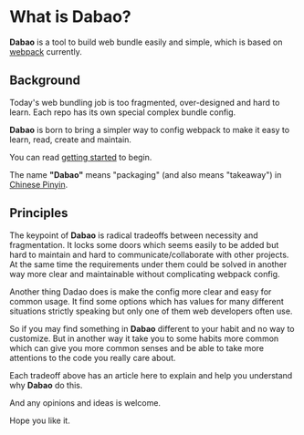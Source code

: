 # What is Dabao?

**Dabao** is a tool to build web bundle easily and simple, which is based on [webpack](https://webpack.js.org/) currently.

## Background

Today's web bundling job is too fragmented, over-designed and hard to learn. Each repo has its own special complex bundle config.

**Dabao** is born to bring a simpler way to config webpack to make it easy to learn, read, create and maintain.

You can read [getting started](getting-started.md) to begin.

The name **"Dabao"** means "packaging" (and also means "takeaway") in [Chinese Pinyin](https://zh.wikipedia.org/wiki/打包).

## Principles

The keypoint of **Dabao** is radical tradeoffs between necessity and fragmentation. It locks some doors which seems easily to be added but hard to maintain and hard to communicate/collaborate with other projects. At the same time the requirements under them could be solved in another way more clear and maintainable without complicating webpack config.

Another thing Dadao does is make the config more clear and easy for common usage. It find some options which has values for many different situations strictly speaking but only one of them web developers often use.

So if you may find something in **Dabao** different to your habit and no way to customize. But in another way it take you to some habits more common which can give you more common senses and be able to take more attentions to the code you really care about.

Each tradeoff above has an article here to explain and help you understand why **Dabao** do this.

And any opinions and ideas is welcome.

Hope you like it.
